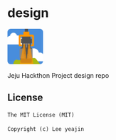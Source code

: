 # design

<img src='ic_launcher.png' width='80px'>

Jeju Hackthon Project design repo


## License
```
The MIT License (MIT)

Copyright (c) Lee yeajin
```

